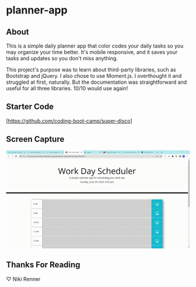 # planner-app

## About

This is a simple daily planner app that color codes your daily tasks so you may organize your time better. It's mobile responsive, and it saves your tasks and updates so you don't miss anything.

This project's purpose was to learn about third-party libraries, such as Bootstrap and jQuery. I also chose to use Moment.js. I overthought it and struggled at first, naturally. But the documentation was straightforward and useful for all three libraries. 10/10 would use again!

## Starter Code

[https://github.com/coding-boot-camp/super-disco]

## Screen Capture

![Working website](./assets/images/screen-capture.gif)

## Thanks For Reading

♡ Niki Renner
